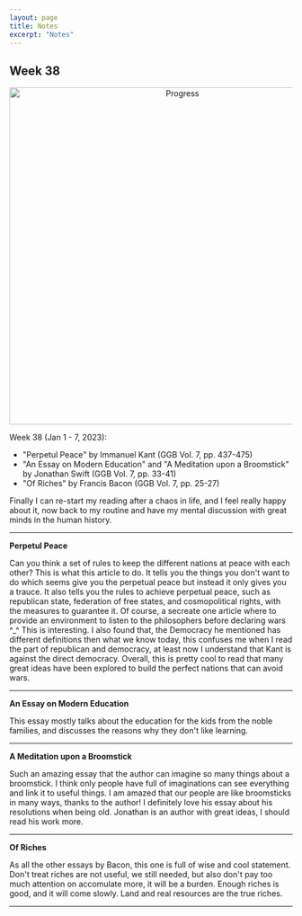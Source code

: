 ```yaml
---
layout: page
title: Notes
excerpt: "Notes"
---
```


## Week 38

<center><img src="https://github.com/qingkaikong/qingkaikong.github.io/raw/main/images/GGB_img/progress_week_38.jpg" alt="Progress" style="width: 600px;"/></center>


Week 38 (Jan 1 - 7, 2023):

* "Perpetul Peace" by Immanuel Kant (GGB  Vol. 7, pp. 437-475)  
* "An Essay on Modern Education" and "A Meditation upon a Broomstick" by Jonathan Swift (GGB  Vol. 7, pp. 33-41) 
* "Of Riches" by Francis Bacon (GGB  Vol. 7, pp. 25-27) 

Finally I can re-start my reading after a chaos in life, and I feel really happy about it, now back to my routine and have my mental discussion with great minds in the human history. 

---

**Perpetul Peace**

Can you think a set of rules to keep the different nations at peace with each other? This is what this article to do. It tells you the things you don't want to do which seems give you the perpetual peace but instead it only gives you a trauce. It also tells you the rules to achieve perpetual peace, such as republican state, federation of free states, and cosmopolitical rights, with the measures to guarantee it. Of course, a secreate one article where to provide an environment to listen to the philosophers before declaring wars ^_^ This is interesting. I also found that, the Democracy he mentioned has different definitions then what we know today, this confuses me when I read the part of republican and democracy, at least now I understand that Kant is against the direct democracy. Overall, this is pretty cool to read that many great ideas have been explored to build the perfect nations that can avoid wars. 


---

**An Essay on Modern Education**

This essay mostly talks about the education for the kids from the noble families, and discusses the reasons why they don't like learning. 

---

**A Meditation upon a Broomstick**

Such an amazing essay that the author can imagine so many things about a broomstick. I think only people have full of imaginations can see everything and link it to useful things. I am amazed that our people are like broomsticks in many ways, thanks to the author! I definitely love his essay about his resolutions when being old. Jonathan is an author with great ideas, I should read his work more. 

---

**Of Riches**

As all the other essays by Bacon, this one is full of wise and cool statement. Don't treat riches are not useful, we still needed, but also don't pay too much attention on accomulate more, it will be a burden. Enough riches is good, and it will come slowly. Land and real resources are the true riches. 

---